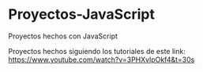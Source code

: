 # Proyectos-JavaScript
Proyectos hechos con JavaScript

Proyectos hechos siguiendo los tutoriales de este link: https://www.youtube.com/watch?v=3PHXvlpOkf4&t=30s
 

